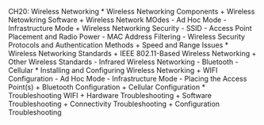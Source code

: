 CH20: Wireless Networking
    * Wireless Networking Components
        + Wireless Netowkring Software
        + Wireless Network MOdes
          - Ad Hoc Mode
          - Infrastructure Mode
        + Wireless Networking Security
          - SSID
          - Access Point Placement and Radio Power
          - MAC Address Filtering
          - Wireless Security Protocols and Authentication Methods
        + Speed and Range Issues
    * Wireless Networking Standards
        + IEEE 802.11-Based Wireless Networking
        + Other Wireless Standards
          - Infrared Wireless Networking
          - Bluetooth
          - Cellular
    * Installing and Configuring Wireless Networking
        + WIFI Configuration
          - Ad Hoc Mode
          - Infrastructure Mode
          - Placing the Access Point(s)
        + Bluetooth Configuration
        + Cellular Configuration
    * Troubleshooting WIFI
        + Hardware Troubleshooting
        + Software Troubleshooting
        + Connectivity Troubleshooting
        + Configuration Troubleshooting
        